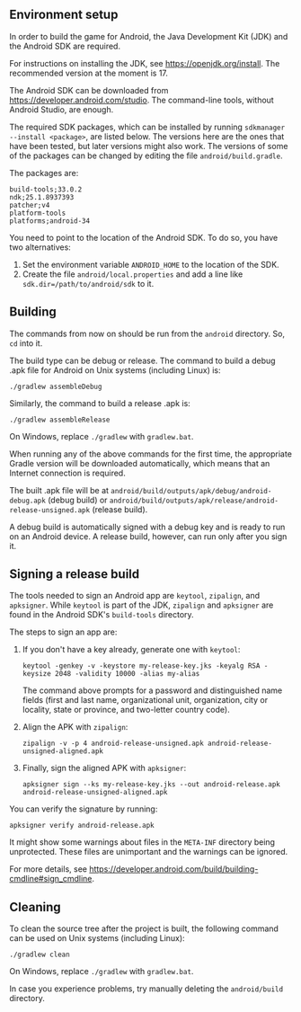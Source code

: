 ## Environment setup

In order to build the game for Android, the Java Development Kit (JDK) and the
Android SDK are required.

For instructions on installing the JDK, see https://openjdk.org/install. The
recommended version at the moment is 17.

The Android SDK can be downloaded from https://developer.android.com/studio.
The command-line tools, without Android Studio, are enough.

The required SDK packages, which can be installed by running
``sdkmanager --install <package>``, are listed below. The versions here are the
ones that have been tested, but later versions might also work. The versions
of some of the packages can be changed by editing the file
``android/build.gradle``.

The packages are:
```
build-tools;33.0.2
ndk;25.1.8937393
patcher;v4
platform-tools
platforms;android-34
```

You need to point to the location of the Android SDK. To do so, you have two
alternatives:
1. Set the environment variable ``ANDROID_HOME`` to the location of the SDK.
2. Create the file ``android/local.properties`` and add a line like
   ``sdk.dir=/path/to/android/sdk`` to it.


## Building

The commands from now on should be run from the ``android`` directory. So,
``cd`` into it.

The build type can be debug or release. The command to build a debug .apk file
for Android on Unix systems (including Linux) is:
```
./gradlew assembleDebug
```

Similarly, the command to build a release .apk is:
```
./gradlew assembleRelease
```

On Windows, replace ``./gradlew`` with ``gradlew.bat``.

When running any of the above commands for the first time, the appropriate
Gradle version will be downloaded automatically, which means that an Internet
connection is required.

The built .apk file will be at
``android/build/outputs/apk/debug/android-debug.apk`` (debug build) or
``android/build/outputs/apk/release/android-release-unsigned.apk`` (release
build).

A debug build is automatically signed with a debug key and is ready to run on
an Android device. A release build, however, can run only after you sign it.


## Signing a release build

The tools needed to sign an Android app are ``keytool``, ``zipalign``, and
``apksigner``. While ``keytool`` is part of the JDK, ``zipalign`` and
``apksigner`` are found in the Android SDK's ``build-tools`` directory.

The steps to sign an app are:

1. If you don't have a key already, generate one with ``keytool``:

   ```keytool -genkey -v -keystore my-release-key.jks -keyalg RSA -keysize 2048 -validity 10000 -alias my-alias```

   The command above prompts for a password and distinguished name fields
   (first and last name, organizational unit, organization, city or locality,
   state or province, and two-letter country code).

2. Align the APK with ``zipalign``:

   ```zipalign -v -p 4 android-release-unsigned.apk android-release-unsigned-aligned.apk```

3. Finally, sign the aligned APK with ``apksigner``:

   ```apksigner sign --ks my-release-key.jks --out android-release.apk android-release-unsigned-aligned.apk```

You can verify the signature by running:

```apksigner verify android-release.apk```

It might show some warnings about files in the ``META-INF`` directory being
unprotected. These files are unimportant and the warnings can be ignored.

For more details, see
https://developer.android.com/build/building-cmdline#sign_cmdline.


## Cleaning

To clean the source tree after the project is built, the following command can
be used on Unix systems (including Linux):
```
./gradlew clean
```

On Windows, replace ``./gradlew`` with ``gradlew.bat``.

In case you experience problems, try manually deleting the ``android/build``
directory.

